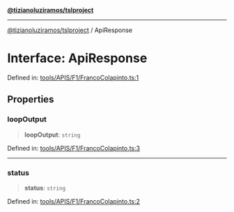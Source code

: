 [**@tizianoluziramos/tslproject**](../README.md)

***

[@tizianoluziramos/tslproject](../globals.md) / ApiResponse

# Interface: ApiResponse

Defined in: [tools/APIS/F1/FrancoColapinto.ts:1](https://github.com/tizianoluziramos/TypeScript-Lenguage-Proyect/blob/1a68252d6a31602ecc3346fe4bed87bd01ab43ff/src/tools/APIS/F1/FrancoColapinto.ts#L1)

## Properties

### loopOutput

> **loopOutput**: `string`

Defined in: [tools/APIS/F1/FrancoColapinto.ts:3](https://github.com/tizianoluziramos/TypeScript-Lenguage-Proyect/blob/1a68252d6a31602ecc3346fe4bed87bd01ab43ff/src/tools/APIS/F1/FrancoColapinto.ts#L3)

***

### status

> **status**: `string`

Defined in: [tools/APIS/F1/FrancoColapinto.ts:2](https://github.com/tizianoluziramos/TypeScript-Lenguage-Proyect/blob/1a68252d6a31602ecc3346fe4bed87bd01ab43ff/src/tools/APIS/F1/FrancoColapinto.ts#L2)
